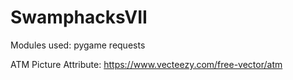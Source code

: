# SwamphacksVII

Modules used:
  pygame
  requests

ATM Picture Attribute:
	https://www.vecteezy.com/free-vector/atm
  
